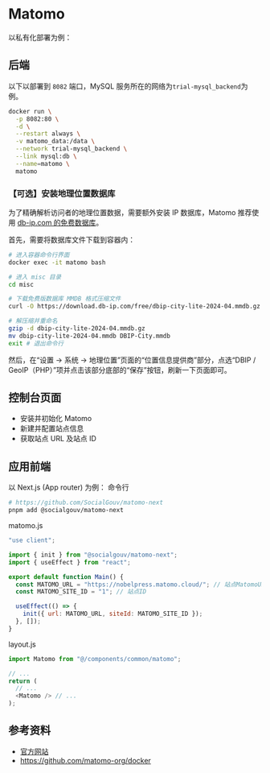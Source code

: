 # Matomo

以私有化部署为例：

## 后端

以下以部署到 `8082` 端口，MySQL 服务所在的网络为`trial-mysql_backend`为例。

```bash
docker run \
  -p 8082:80 \
  -d \
  --restart always \
  -v matomo_data:/data \
  --network trial-mysql_backend \
  --link mysql:db \
  --name=matomo \
  matomo
```

### 【可选】安装地理位置数据库

为了精确解析访问者的地理位置数据，需要额外安装 IP 数据库，Matomo 推荐使用 [db-ip.com 的免费数据库](https://db-ip.com/db/download/ip-to-city-lite)。

首先，需要将数据库文件下载到容器内：

```bash
# 进入容器命令行界面
docker exec -it matomo bash

# 进入 misc 目录
cd misc

# 下载免费版数据库 MMDB 格式压缩文件
curl -O https://download.db-ip.com/free/dbip-city-lite-2024-04.mmdb.gz

# 解压缩并重命名
gzip -d dbip-city-lite-2024-04.mmdb.gz
mv dbip-city-lite-2024-04.mmdb DBIP-City.mmdb
exit # 退出命令行
```

然后，在“设置 → 系统 → 地理位置”页面的“位置信息提供商”部分，点选“DBIP / GeoIP（PHP）”项并点击该部分底部的“保存”按钮，刷新一下页面即可。

## 控制台页面

- 安装并初始化 Matomo
- 新建并配置站点信息
- 获取站点 URL 及站点 ID

## 应用前端

以 Next.js (App router) 为例：
命令行

```bash
# https://github.com/SocialGouv/matomo-next
pnpm add @socialgouv/matomo-next
```

matomo.js

```javascript
"use client";

import { init } from "@socialgouv/matomo-next";
import { useEffect } from "react";

export default function Main() {
  const MATOMO_URL = "https://nobelpress.matomo.cloud/"; // 站点MatomoURL
  const MATOMO_SITE_ID = "1"; // 站点ID

  useEffect(() => {
    init({ url: MATOMO_URL, siteId: MATOMO_SITE_ID });
  }, []);
}
```

layout.js

```javascript
import Matomo from "@/components/common/matomo";

// ...
return (
  // ...
  <Matomo /> // ...
);
```

## 参考资料

- [官方网站](https://matomo.org/)
- https://github.com/matomo-org/docker
